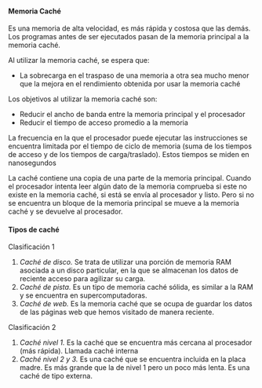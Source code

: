 #### Memoria Caché

Es una memoria de alta velocidad, es más rápida y costosa que las demás. Los programas antes de ser ejecutados pasan de la memoria principal a la memoria caché.

Al utilizar la memoria caché, se espera que:
- La sobrecarga en el traspaso de una memoria a otra sea mucho menor que la mejora en el rendimiento obtenida por usar la memoria caché

Los objetivos al utilizar la memoria caché son:
- Reducir el ancho de banda entre la memoria principal y el procesador
- Reducir el tiempo de acceso promedio a la memoria

La frecuencia en la que el procesador puede ejecutar las instrucciones se encuentra limitada por el tiempo de ciclo de memoria (suma de los tiempos de acceso y de los tiempos de carga/traslado). Estos tiempos se miden en nanosegundos

La caché contiene una copia de una parte de la memoria principal. Cuando el procesador intenta leer algún dato de la memoria comprueba si este no existe en la memoria caché, si está se envía al procesador y listo. Pero si no se encuentra un bloque de la memoria principal se mueve a la memoria caché y se devuelve al procesador.
#### Tipos de caché

Clasificación 1

1. *Caché de disco.* Se trata de utilizar una porción de memoria RAM asociada a un disco particular, en la que se almacenan los datos de reciente acceso para agilizar su carga.
2. *Caché de pista.* Es un tipo de memoria caché sólida, es similar a la RAM y se encuentra en supercomputadoras.
3. *Caché de web.* Es la memoria caché que se ocupa de guardar los datos de las páginas web que hemos visitado de manera reciente.

Clasificación 2

1. *Caché nivel 1.* Es la caché que se encuentra más cercana al procesador (más rápida). Llamada caché interna
2. *Caché nivel 2 y 3.* Es una caché que se encuentra incluida en la placa madre. Es más grande que la de nivel 1 pero un poco más lenta. Es una caché de tipo externa.